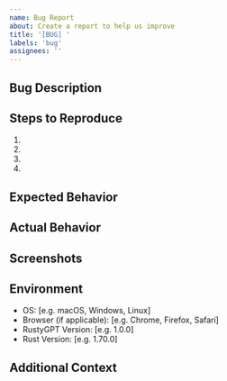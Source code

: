 ```yaml
---
name: Bug Report
about: Create a report to help us improve
title: '[BUG] '
labels: 'bug'
assignees: ''
---
```


## Bug Description

<!-- A clear and concise description of what the bug is -->

## Steps to Reproduce

<!-- Steps to reproduce the behavior -->

1.
2.
3.
4.

## Expected Behavior

<!-- A clear and concise description of what you expected to happen -->

## Actual Behavior

<!-- A clear and concise description of what actually happened -->

## Screenshots

<!-- If applicable, add screenshots to help explain your problem -->

## Environment

<!-- Please complete the following information -->

- OS: [e.g. macOS, Windows, Linux]
- Browser (if applicable): [e.g. Chrome, Firefox, Safari]
- RustyGPT Version: [e.g. 1.0.0]
- Rust Version: [e.g. 1.70.0]

## Additional Context

<!-- Add any other context about the problem here -->
